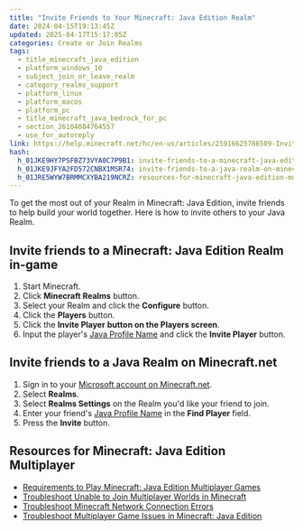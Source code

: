 ```yaml
---
title: "Invite Friends to Your Minecraft: Java Edition Realm"
date: 2024-04-15T19:13:45Z
updated: 2025-04-17T15:17:05Z
categories: Create or Join Realms
tags:
  - title_minecraft_java_edition
  - platform_windows_10
  - subject_join_or_leave_realm
  - category_realms_support
  - platform_linux
  - platform_macos
  - platform_pc
  - title_minecraft_java_bedrock_for_pc
  - section_26104084764557
  - use_for_autoreply
link: https://help.minecraft.net/hc/en-us/articles/25916625786509-Invite-Friends-to-Your-Minecraft-Java-Edition-Realm
hash:
  h_01JKE9HY7PSFBZ73VYA0C7P9B1: invite-friends-to-a-minecraft-java-edition-realm-in-game
  h_01JKE9JFYA2FD572CNBX1MSR74: invite-friends-to-a-java-realm-on-minecraftnet
  h_01JRE5WYW7BRMMCXYBA219NCRZ: resources-for-minecraft-java-edition-multiplayer
---
```


To get the most out of your Realm in Minecraft: Java Edition, invite friends to help build your world together. Here is how to invite others to your Java Realm.

## Invite friends to a Minecraft: Java Edition Realm in-game

1.  Start Minecraft.
2.  Click **Minecraft Realms** button.
3.  Select your Realm and click the **Configure** button.
4.  Click the **Players** button.
5.  Click the **Invite Player** **button on the Players screen**.
6.  Input the player's [Java Profile Name](../Manage-Your-Minecraft-Profile/View-or-Change-Your-In-Game-Profile-Name-in-Minecraft.md) and click the **Invite Player** button.

## Invite friends to a Java Realm on Minecraft.net

1.  Sign in to your [Microsoft account on Minecraft.net](https://www.minecraft.net/en-us/login).
2.  Select **Realms**.
3.  Select **Realms Settings** on the Realm you'd like your friend to join.
4.  Enter your friend's [Java Profile Name](../Manage-Your-Minecraft-Profile/View-or-Change-Your-In-Game-Profile-Name-in-Minecraft.md) in the **Find Player** field.
5.  Press the **Invite** button.

## Resources for Minecraft: Java Edition Multiplayer

- [Requirements to Play Minecraft: Java Edition Multiplayer Games](../Multiplayer-Support/Requirements-to-Play-Minecraft-Java-Edition-Multiplayer-Games.md)
- [Troubleshoot Unable to Join Multiplayer Worlds in Minecraft](../Multiplayer-Support/Troubleshoot-Unable-to-Join-Multiplayer-Worlds-in-Minecraft.md)
- [Troubleshoot Minecraft Network Connection Errors](../Performance-Troubleshooting/Troubleshoot-Minecraft-Network-Connection-Errors.md)
- [Troubleshoot Multiplayer Game Issues in Minecraft: Java Edition](../Multiplayer-Support/Troubleshoot-Multiplayer-Game-Issues-in-Minecraft-Java-Edition.md)
